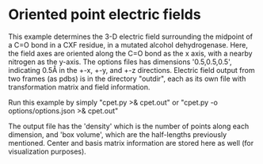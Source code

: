 # Oriented point electric fields

This example determines the 3-D electric field surrounding the midpoint of a C=O bond in a CXF residue, in a mutated alcohol dehydrogenase. Here, the field axes are oriented along the C=O bond as the x axis, with a nearby nitrogen as the y-axis. The options files has dimensions '0.5,0.5,0.5', indicating 0.5Å in the +-x, +-y, and +-z directions. Electric field output from two frames (as pdbs) is in the directory "outdir", each as its own file with transformation matrix and field information.

Run this example by simply "cpet.py >& cpet.out" or "cpet.py -o options/options.json >& cpet.out"

The output file has the 'density' which is the number of points along each dimension, and 'box volume', which are the half-lengths previously mentioned. Center and basis matrix information are stored here as well (for visualization purposes).